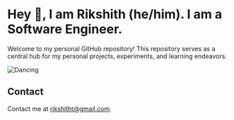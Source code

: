 # Hey 👋, I am Rikshith (he/him). I am a Software Engineer.

Welcome to my personal GitHub repository! This repository serves as a central hub for my personal projects, experiments, and learning endeavors.

![Dancing](https://media.giphy.com/media/MC6eSuC3yypCU/giphy.gif)

## Contact

Contact me at rikshitht@gmail.com. 
